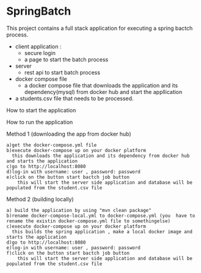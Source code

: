 # SpringBatch

This project contains a full stack application for executing a spring bactch process.
- client application : 
	- secure login 
	- a page to start the batch process
- server
	- rest api to start batch process
- docker compose file
	- a docker compose file that downloads the application and its dependency(mysql) from docker hub and start the appllication 
- a students.csv file that needs to be processed.
	
How to start the application


How to run the application

Method 1 (downloading the app from docker hub)
	
	a)get the docker-compose.yml file
	b)execute docker-compose up on your docker platform
      this downloads the application and its dependency from docker hub and starts the application
	c)go to http://localhost:8080
	d)log-in with username: user , password: password
	e)click on the button start bactch job button 
		this will start the server side application and database will be populated from the student.csv file
	

Method 2 (building locally)

	a) build the application by using "mvn clean package"
	b)rename docker-compose-local.yml to docker-compose.yml (you  have to rename the existin docker-compose.yml file to somethingelse)
	c)execute docker-compose up on your docker platform
      this builds the spring application , make a local docker image and starts the application
	d)go to http://localhost:8080
	e)log-in with username: user , password: password
	f)click on the button start bactch job button
		this will start the server side application and database will be populated from the student.csv file
	
	